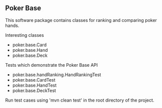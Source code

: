 Poker Base
----
This software package contains classes for ranking and comparing poker hands. 

Interesting classes 

- poker.base.Card
- poker.base.Hand
- poker.base.Deck

Tests which demonstrate the Poker Base API

- poker.base.handRanking.HandRankingTest
- poker.base.CardTest
- poker.base.HandTest 
- poker.base.DeckTest

Run test cases using 'mvn clean test' in the root directory of the project.